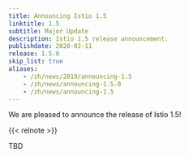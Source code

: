 ```yaml
---
title: Announcing Istio 1.5
linktitle: 1.5
subtitle: Major Update
description: Istio 1.5 release announcement.
publishdate: 2020-02-11
release: 1.5.0
skip_list: true
aliases:
    - /zh/news/2019/announcing-1.5
    - /zh/news/announcing-1.5.0
    - /zh/news/announcing-1.5
---
```


We are pleased to announce the release of Istio 1.5!

{{< relnote >}}

TBD
